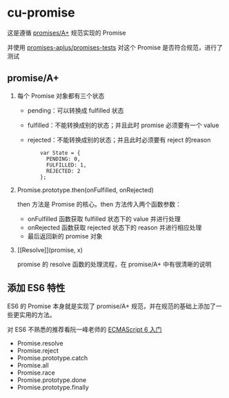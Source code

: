 # cu-promise

这是遵循 [promises/A+](https://github.com/promises-aplus/promises-spec) 规范实现的 Promise 

并使用 [promises-aplus/promises-tests](https://github.com/promises-aplus/promises-tests) 对这个 Promise 是否符合规范，进行了测试

## promise/A+

1. 每个 Promise 对象都有三个状态

	* pending：可以转换成 fulfilled 状态
	* fulfilled：不能转换成别的状态；并且此时 promise 必须要有一个 value
	* rejected：不能转换成别的状态；并且此时必须要有 reject 的reason

			  var State = {
			  	PENDING: 0,
    			FULFILLED: 1,
    			REJECTED: 2
  		  	  };

2. Promise.prototype.then(onFulfilled, onRejected)
	
	then 方法是 Promise 的核心。then 方法传入两个函数参数：	
	* onFulfilled 函数获取 fulfilled 状态下的 value 并进行处理
	* onRejected 函数获取 rejected 状态下的 reason 并进行相应处理
	* 最后返回新的 promise 对象
	
3. \[[Resolve]](promise, x)
	
	promise 的 resolve 函数的处理流程，在 promise/A+ 中有很清晰的说明
			
## 添加 ES6 特性

ES6 的 Promise 本身就是实现了 promise/A+ 规范，并在规范的基础上添加了一些更实用的方法。

对 ES6 不熟悉的推荐看阮一峰老师的 [ECMAScript 6 入门](http://es6.ruanyifeng.com/#docs/promise)

* Promise.resolve
* Promise.reject
* Promise.prototype.catch
* Promise.all
* Promise.race
* Promise.prototype.done
* Promise.prototype.finally